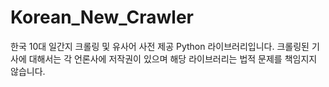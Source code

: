 # Korean_New_Crawler
한국 10대 일간지 크롤링 및 유사어 사전 제공 Python 라이브러리입니다.
크롤링된 기사에 대해서는 각 언론사에 저작권이 있으며 해당 라이브러리는 법적 문제를 책임지지 않습니다.
